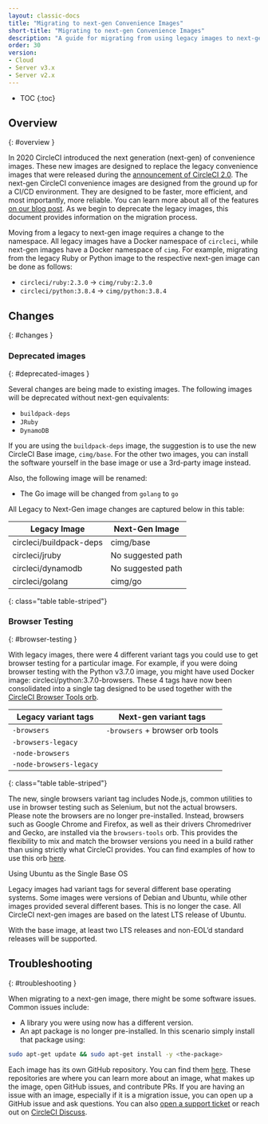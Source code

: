 ```yaml
---
layout: classic-docs
title: "Migrating to next-gen Convenience Images"
short-title: "Migrating to next-gen Convenience Images"
description: "A guide for migrating from using legacy images to next-gen images."
order: 30
version:
- Cloud
- Server v3.x
- Server v2.x
---
```


* TOC
{:toc}


## Overview
{: #overview }

In 2020 CircleCI introduced the next generation (next-gen) of convenience images. These new images are designed to replace the legacy convenience images that were released during the [announcement of CircleCI 2.0](https://circleci.com/blog/say-hello-to-circleci-2-0/). The next-gen CircleCI convenience images are designed from the ground up for a CI/CD environment. They are designed to be faster, more efficient, and most importantly, more reliable. You can learn more about all of the features [on our blog post](https://circleci.com/blog/announcing-our-next-generation-convenience-images-smaller-faster-more-deterministic/). As we begin to deprecate the legacy images, this document provides information on the migration process.

Moving from a legacy to next-gen image requires a change to the namespace. All legacy images have a Docker namespace of `circleci`, while next-gen images have a Docker namespace of `cimg`. For example, migrating from the legacy Ruby or Python image to the respective next-gen image can be done as follows:

* `circleci/ruby:2.3.0` -> `cimg/ruby:2.3.0`
* `circleci/python:3.8.4` -> `cimg/python:3.8.4`

## Changes
{: #changes }

### Deprecated images
{: #deprecated-images }

Several changes are being made to existing images. The following images will be deprecated without next-gen equivalents:

* `buildpack-deps`
* `JRuby`
* `DynamoDB`

If you are using the `buildpack-deps` image, the suggestion is to use the new CircleCI Base image, `cimg/base`. For the other two images, you can install the software yourself in the base image or use a 3rd-party image instead.

Also, the following image will be renamed:

* The Go image will be changed from `golang` to `go`

All Legacy to Next-Gen image changes are captured below in this table:

| Legacy Image | Next-Gen Image |
| --- | --- |
| circleci/buildpack-deps | cimg/base |
| circleci/jruby | No suggested path |
| circleci/dynamodb | No suggested path |
| circleci/golang | cimg/go |
{: class="table table-striped"}

### Browser Testing
{: #browser-testing }

With legacy images, there were 4 different variant tags you could use to get browser testing for a particular image. For example, if you were doing browser testing with the Python v3.7.0 image, you might have used Docker image: circleci/python:3.7.0-browsers. These 4 tags have now been consolidated into a single tag designed to be used together with the [CircleCI Browser Tools orb](https://circleci.com/developer/orbs/orb/circleci/browser-tools).

| Legacy variant tags | Next-gen variant tags |
| --- | --- |
| `-browsers` | `-browsers` + browser orb tools  |
| `-browsers-legacy` | |
| `-node-browsers` | |
| `-node-browsers-legacy` | |
{: class="table table-striped"}

The new, single browsers variant tag includes Node.js, common utilities to use in browser testing such as Selenium, but not the actual browsers. Please note the browsers are no longer pre-installed. Instead, browsers such as Google Chrome and Firefox, as well as their drivers Chromedriver and Gecko, are installed via the `browsers-tools` orb. This provides the flexibility to mix and match the browser versions you need in a build rather than using strictly what CircleCI provides. You can find examples of how to use this orb [here](https://circleci.com/developer/orbs/orb/circleci/browser-tools#usage-install_browsers).

Using Ubuntu as the Single Base OS

Legacy images had variant tags for several different base operating systems. Some images were versions of Debian and Ubuntu, while other images provided several different bases. This is no longer the case. All CircleCI next-gen images are based on the latest LTS release of Ubuntu.

With the base image, at least two LTS releases and non-EOL’d standard releases will be supported.


## Troubleshooting
{: #troubleshooting }

When migrating to a next-gen image, there might be some software issues. Common issues include:
* A library you were using now has a different version. 
* An apt package is no longer pre-installed. In this scenario simply install that package using:

```bash
sudo apt-get update && sudo apt-get install -y <the-package>
```

Each image has its own GitHub repository. You can find them [here](https://github.com/CircleCI-Public?q=cimg-&type=&language=&sort=). These repositories are where you can learn more about an image, what makes up the image, open GitHub issues, and contribute PRs. If you are having an issue with an image, especially if it is a migration issue, you can open up a GitHub issue and ask questions. You can also [open a support ticket](https://support.circleci.com/hc/en-us/requests/new) or reach out on [CircleCI Discuss](https://discuss.circleci.com/t/legacy-convenience-image-deprecation/41034).
